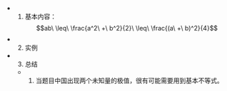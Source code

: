 - 1. 基本内容：
  $$ab\ \leq\ \frac{a^2\ +\ b^2}{2}\ \leq\ \frac{(a\ +\ b)^2}{4}$$
- 2. 实例
- 3. 总结
	- 1. 当题目中国出现两个未知量的极值，很有可能需要用到基本不等式。